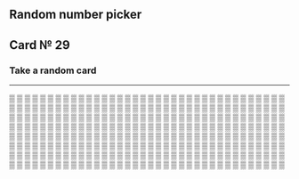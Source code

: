 ## Random number picker 

## Card № 29

### Take a random card
----
[▒](32.md) [▒](34.md) [▒](96.md) [▒](94.md) [▒](52.md) [▒](81.md) [▒](72.md) [▒](83.md) [▒](70.md) [▒](85.md) [▒](42.md) [▒](10.md) [▒](75.md) [▒](71.md) [▒](31.md) [▒](49.md) [▒](33.md) [▒](63.md) [▒](77.md) [▒](36.md) [▒](20.md) [▒](10.md) [▒](68.md) [▒](96.md) [▒](67.md) [▒](28.md) [▒](13.md) [▒](66.md) [▒](67.md) [▒](59.md) [▒](72.md) [▒](79.md) [▒](52.md) [▒](88.md) [▒](97.md) [▒](40.md) [▒](71.md) [▒](87.md) [▒](92.md) [▒](95.md) [▒](61.md) [▒](81.md) [▒](43.md) [▒](82.md) [▒](31.md) [▒](66.md) [▒](35.md) [▒](18.md) [▒](83.md) [▒](74.md) [▒](98.md) [▒](89.md) [▒](26.md) [▒](60.md) [▒](59.md) [▒](34.md) [▒](62.md) [▒](69.md) [▒](62.md) [▒](8.md) [▒](1.md) [▒](38.md) [▒](90.md) [▒](23.md) [▒](80.md) [▒](32.md) [▒](3.md) [▒](14.md) [▒](65.md) [▒](74.md) [▒](26.md) [▒](86.md) [▒](44.md) [▒](96.md) [▒](93.md) [▒](17.md) [▒](40.md) [▒](25.md) [▒](21.md) [▒](65.md) [▒](15.md) [▒](1.md) [▒](51.md) [▒](17.md) [▒](57.md) [▒](87.md) [▒](80.md) [▒](79.md) [▒](40.md) [▒](13.md) [▒](55.md) [▒](27.md) [▒](90.md) [▒](50.md) [▒](69.md) [▒](11.md) [▒](99.md) [▒](92.md) [▒](24.md) [▒](7.md) [▒](58.md) [▒](50.md) [▒](52.md) [▒](97.md) [▒](9.md) [▒](72.md) [▒](38.md) [▒](69.md) [▒](47.md) [▒](82.md) [▒](51.md) [▒](0.md) [▒](30.md) [▒](56.md) [▒](34.md) [▒](13.md) [▒](53.md) [▒](20.md) [▒](28.md) [▒](37.md) [▒](70.md) [▒](22.md) [▒](28.md) [▒](22.md) [▒](41.md) [▒](17.md) [▒](66.md) [▒](32.md) [▒](83.md) [▒](16.md) [▒](7.md) [▒](49.md) [▒](88.md) [▒](8.md) [▒](25.md) [▒](63.md) [▒](5.md) [▒](8.md) [▒](5.md) [▒](55.md) [▒](36.md) [▒](58.md) [▒](42.md) [▒](97.md) [▒](75.md) [▒](29.md) [▒](77.md) [▒](68.md) [▒](43.md) [▒](38.md) [▒](33.md) [▒](80.md) [▒](82.md) [▒](43.md) [▒](11.md) [▒](70.md) [▒](46.md) [▒](35.md) [▒](72.md) [▒](4.md) [▒](74.md) [▒](78.md) [▒](6.md) [▒](34.md) [▒](39.md) [▒](82.md) [▒](18.md) [▒](15.md) [▒](99.md) [▒](30.md) [▒](52.md) [▒](75.md) [▒](44.md) [▒](41.md) [▒](87.md) [▒](47.md) [▒](48.md) [▒](58.md) [▒](27.md) [▒](92.md) [▒](33.md) [▒](85.md) [▒](53.md) [▒](94.md) [▒](7.md) [▒](89.md) [▒](77.md) [▒](0.md) [▒](73.md) [▒](14.md) [▒](91.md) [▒](40.md) [▒](14.md) [▒](4.md) [▒](6.md) [▒](64.md) [▒](0.md) [▒](63.md) [▒](64.md) [▒](73.md) [▒](44.md) [▒](76.md) [▒](20.md) [▒](65.md) [▒](76.md) [▒](75.md) [▒](48.md) [▒](54.md) [▒](94.md) [▒](21.md) [▒](19.md) [▒](43.md) [▒](60.md) [▒](1.md) [▒](47.md) [▒](66.md) [▒](64.md) [▒](28.md) [▒](60.md) [▒](91.md) [▒](17.md) [▒](45.md) [▒](49.md) [▒](9.md) [▒](78.md) [▒](13.md) [▒](56.md) [▒](45.md) [▒](41.md) [▒](12.md) [▒](71.md) [▒](53.md) [▒](67.md) [▒](93.md) [▒](8.md) [▒](80.md) [▒](48.md) [▒](3.md) [▒](57.md) [▒](62.md) [▒](3.md) [▒](91.md) [▒](55.md) [▒](27.md) [▒](70.md) [▒](64.md) [▒](23.md) [▒](85.md) [▒](19.md) [▒](7.md) [▒](59.md) [▒](90.md) [▒](84.md) [▒](6.md) [▒](11.md) [▒](98.md) [▒](47.md) [▒](85.md) [▒](58.md) [▒](87.md) [▒](16.md) [▒](41.md) [▒](21.md) [▒](25.md) [▒](5.md) [▒](5.md) [▒](4.md) [▒](79.md) [▒](84.md) [▒](38.md) [▒](51.md) [▒](23.md) [▒](46.md) [▒](78.md) [▒](60.md) [▒](39.md) [▒](11.md) [▒](22.md) [▒](98.md) [▒](4.md) [▒](84.md) [▒](29.md) [▒](57.md) [▒](93.md) [▒](33.md) [▒](1.md) [▒](59.md) [▒](36.md) 